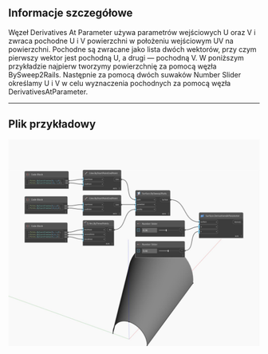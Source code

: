 ## Informacje szczegółowe
Węzeł Derivatives At Parameter używa parametrów wejściowych U oraz V i zwraca pochodne U i V powierzchni w położeniu wejściowym UV na powierzchni. Pochodne są zwracane jako lista dwóch wektorów, przy czym pierwszy wektor jest pochodną U, a drugi — pochodną V. W poniższym przykładzie najpierw tworzymy powierzchnię za pomocą węzła BySweep2Rails. Następnie za pomocą dwóch suwaków Number Slider określamy U i V w celu wyznaczenia pochodnych za pomocą węzła DerivativesAtParameter.
___
## Plik przykładowy

![DerivativesAtParameter](./Autodesk.DesignScript.Geometry.Surface.DerivativesAtParameter_img.jpg)

